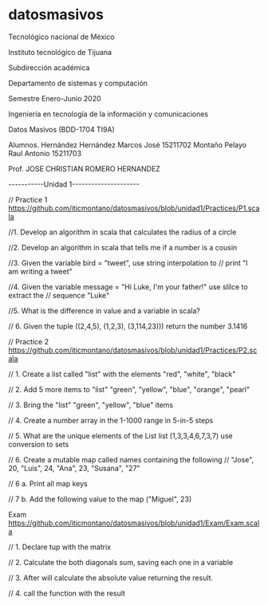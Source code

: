 # datosmasivos
Tecnológico nacional de México
 
Instituto tecnológico de Tijuana

Subdirección académica

Departamento de sistemas y computación

Semestre	Enero-Junio 2020

Ingeniería en tecnología de la información y comunicaciones

Datos Masivos (BDD-1704 TI9A) 

Alumnos. Hernández Hernández Marcos José 15211702
         Montaño Pelayo Raul Antonio 15211703

Prof. JOSE CHRISTIAN ROMERO HERNANDEZ	

-----------Unidad 1---------------------

// Practice 1 https://github.com/iticmontano/datosmasivos/blob/unidad1/Practices/P1.scala

//1. Develop an algorithm in scala that calculates the radius of a circle

//2. Develop an algorithm in scala that tells me if a number is a cousin

//3. Given the variable bird = "tweet", use string interpolation to
// print "I am writing a tweet"

//4. Given the variable message = "Hi Luke, I'm your father!" use slilce to extract the
// sequence "Luke"

//5. What is the difference in value and a variable in scala?

// 6. Given the tuple ((2,4,5), (1,2,3), (3,114,23))) return the number 3.1416


// Practice 2 https://github.com/iticmontano/datosmasivos/blob/unidad1/Practices/P2.scala

// 1. Create a list called "list" with the elements "red", "white", "black"

// 2. Add 5 more items to "list" "green", "yellow", "blue", "orange", "pearl"

// 3. Bring the "list" "green", "yellow", "blue" items

// 4. Create a number array in the 1-1000 range in 5-in-5 steps

// 5. What are the unique elements of the List list (1,3,3,4,6,7,3,7) use conversion to sets

// 6. Create a mutable map called names containing the following
// "Jose", 20, "Luis", 24, "Ana", 23, "Susana", "27"

// 6 a. Print all map keys

// 7 b. Add the following value to the map ("Miguel", 23)


Exam https://github.com/iticmontano/datosmasivos/blob/unidad1/Exam/Exam.scala

// 1. Declare tup with the matrix

// 2. Calculate the both diagonals sum, saving each one in a variable

// 3. After will calculate the absolute value returning the result.

// 4. call the function with the result

